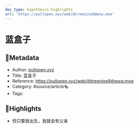 ```yaml
---
doc_type: hypothesis-highlights
url: 'https://pullopen.xyz/web/@treenine9@wxw.moe'
---
```

# 蓝盒子
## 📃Metadata
- Author: [pullopen.xyz]()
- Title: 蓝盒子
- Reference: https://pullopen.xyz/web/@treenine9@wxw.moe
- Category: #source/article🗞
- Tags:
## 📒Highlights
- 但只要我出生，我就会有父亲

